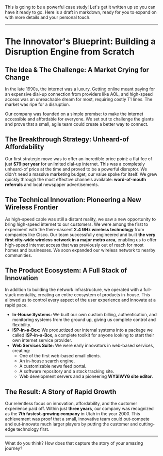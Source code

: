 This is going to be a powerful case study! Let's get it written up so you can have it ready to go. Here is a draft in markdown, ready for you to expand on with more details and your personal touch.

***

# The Innovator's Blueprint: Building a Disruption Engine from Scratch

## The Idea & The Challenge: A Market Crying for Change

In the late 1990s, the internet was a luxury. Getting online meant paying for an expensive dial-up connection from providers like AOL, and high-speed access was an unreachable dream for most, requiring costly T1 lines. The market was ripe for a disruption.

Our company was founded on a simple premise: to make the internet accessible and affordable for everyone. We set out to challenge the giants and prove that a small, agile team could create a better way to connect.

## The Breakthrough Strategy: Unheard-of Affordability

Our first strategic move was to offer an incredible price point: a flat fee of just **$79 per year** for unlimited dial-up internet. This was a completely unheard-of price at the time and proved to be a powerful disruptor. We didn't need a massive marketing budget; our value spoke for itself. We grew quickly through the most effective channels available: **word-of-mouth referrals** and local newspaper advertisements.

## The Technical Innovation: Pioneering a New Wireless Frontier

As high-speed cable was still a distant reality, we saw a new opportunity to bring high-speed internet to our customers. We were among the first to experiment with the then-nascent **2.4 GHz wireless technology** from companies like Cisco. Our team successfully engineered and built **the very first city-wide wireless network in a major metro area**, enabling us to offer high-speed internet access that was previously out of reach for most homes and businesses. We soon expanded our wireless network to nearby communities.

## The Product Ecosystem: A Full Stack of Innovation

In addition to building the network infrastructure, we operated with a full-stack mentality, creating an entire ecosystem of products in-house. This allowed us to control every aspect of the user experience and innovate at a rapid pace.

* **In-House Systems:** We built our own custom billing, authentication, and monitoring systems from the ground up, giving us complete control and flexibility.
* **ISP-in-a-Box:** We productized our internal systems into a package we called **ISP-in-a-Box**, a complete toolkit for anyone looking to start their own internet service provider.
* **Web Services Suite:** We were early innovators in web-based services, creating:
    * One of the first web-based email clients.
    * An in-house search engine.
    * A customizable news feed portal.
    * A software repository and a stock tracking site.
    * Web development servers and a pioneering **WYSIWYG site editor**.

## The Result: A Story of Rapid Growth

Our relentless focus on innovation, affordability, and the customer experience paid off. Within just **three years**, our company was recognized as the **7th fastest-growing company** in Utah in the year 2000. This achievement was proof that a small, innovative team could out-compete and out-innovate much larger players by putting the customer and cutting-edge technology first.

***

What do you think? How does that capture the story of your amazing journey?